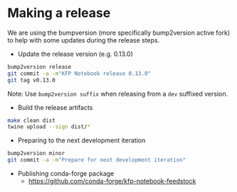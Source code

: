 <!--
{% comment %}
Copyright 2018-2021 Elyra Authors

Licensed under the Apache License, Version 2.0 (the "License");
you may not use this file except in compliance with the License.
You may obtain a copy of the License at

http://www.apache.org/licenses/LICENSE-2.0

Unless required by applicable law or agreed to in writing, software
distributed under the License is distributed on an "AS IS" BASIS,
WITHOUT WARRANTIES OR CONDITIONS OF ANY KIND, either express or implied.
See the License for the specific language governing permissions and
limitations under the License.
{% endcomment %}
-->

# Making a release

We are using the bumpversion (more specifically bump2version active fork) to help with
some updates during the release steps.

* Update the release version (e.g. 0.13.0)

```bash
bump2version release
git commit -a -m"KFP Notebook release 0.13.0"
git tag v0.13.0
```

Note: Use `bump2version suffix` when releasing from a `dev` suffixed version.

* Build the release artifacts

```bash
make clean dist
twine upload --sign dist/*
```

* Preparing to the next development iteration

```bash
bump2version minor
git commit -a -m"Prepare for next development iteration"
```

* Publishing conda-forge package
    - https://github.com/conda-forge/kfp-notebook-feedstock

